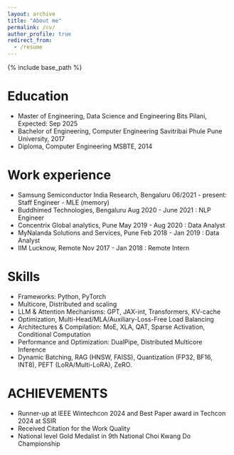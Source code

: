 ```yaml
---
layout: archive
title: "About me"
permalink: /cv/
author_profile: true
redirect_from:
  - /resume
---
```


{% include base_path %}

Education
======
* Master of Engineering, Data Science and Engineering Bits Pilani, Expected: Sep 2025
* Bachelor of Engineering, Computer Engineering Savitribai Phule Pune University, 2017
* Diploma, Computer Engineering MSBTE, 2014


Work experience
======

* Samsung Semiconductor India Research, Bengaluru 06/2021 - present: Staff Engineer - MLE (memory)
* Buddhimed Technologies, Bengaluru Aug 2020 - June 2021 : NLP Engineer   
* Concentrix Global analytics, Pune May 2019 - Aug 2020 : Data Analyst 
* MyNalanda Solutions and Services, Pune Feb 2018 - Jan 2019 : Data Analyst  
* IIM Lucknow, Remote Nov 2017 - Jan 2018 :  Remote Intern
  
  
Skills
======
* Frameworks: Python, PyTorch
* Multicore, Distributed and scaling 
* LLM & Attention Mechanisms: GPT, JAX-int, Transformers, KV-cache
* Optimization, Multi-Head/MLA/Auxiliary-Loss-Free Load Balancing
* Architectures & Compilation: MoE, XLA, QAT, Sparse Activation, Conditional Computation 
* Performance and Optimization: DualPipe, Distributed Multicore Inference
* Dynamic Batching, RAG (HNSW, FAISS), Quantization (FP32, BF16, INT8), PEFT (LoRA/Multi-LoRA), ZeRO.
  

ACHIEVEMENTS
======
* Runner-up at IEEE Wintechcon 2024 and Best Paper award in Techcon 2024 at SSIR
* Received Citation for the Work Quality
* National level Gold Medalist in 9th National Choi Kwang Do Championship

  
